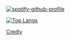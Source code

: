 [![spotify-github-profile](https://spotify-github-profile.kittinanx.com/api/view?uid=xj9qh7idao6wmsymzakf0mvey&cover_image=true&theme=novatorem&show_offline=false&background_color=000000&interchange=true&bar_color=53b14f&bar_color_cover=false)](https://spotify-github-profile.kittinanx.com/api/view?uid=xj9qh7idao6wmsymzakf0mvey&redirect=true)

[![Top Langs](https://github-readme-stats.vercel.app/api/top-langs/?username=R216YU&layout=compact)](https://github.com/anuraghazra/github-readme-stats)

[Credly](https://www.credly.com/users/r216yu)
